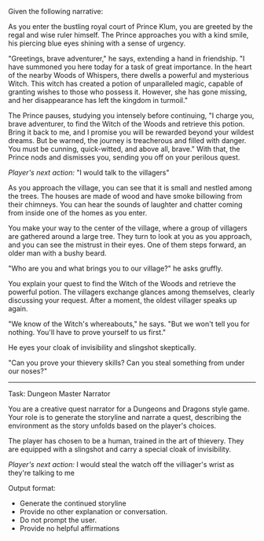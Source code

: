 Given the following narrative:

As you enter the bustling royal court of Prince Klum, you are greeted by the regal and wise ruler himself. The Prince approaches you with a kind smile, his piercing blue eyes shining with a sense of urgency.

"Greetings, brave adventurer," he says, extending a hand in friendship. "I have summoned you here today for a task of great importance. In the heart of the nearby Woods of Whispers, there dwells a powerful and mysterious Witch. This witch has created a potion of unparalleled magic, capable of granting wishes to those who possess it. However, she has gone missing, and her disappearance has left the kingdom in turmoil."

The Prince pauses, studying you intensely before continuing, "I charge you, brave adventurer, to find the Witch of the Woods and retrieve this potion. Bring it back to me, and I promise you will be rewarded beyond your wildest dreams. But be warned, the journey is treacherous and filled with danger. You must be cunning, quick-witted, and above all, brave." With that, the Prince nods and dismisses you, sending you off on your perilous quest.

*Player's next action:* "I would talk to the villagers"

As you approach the village, you can see that it is small and nestled among the trees. The houses are made of wood and have smoke billowing from their chimneys. You can hear the sounds of laughter and chatter coming from inside one of the homes as you enter.

You make your way to the center of the village, where a group of villagers are gathered around a large tree. They turn to look at you as you approach, and you can see the mistrust in their eyes. One of them steps forward, an older man with a bushy beard.

"Who are you and what brings you to our village?" he asks gruffly.

You explain your quest to find the Witch of the Woods and retrieve the powerful potion. The villagers exchange glances among themselves, clearly discussing your request. After a moment, the oldest villager speaks up again.

"We know of the Witch's whereabouts," he says. "But we won't tell you for nothing. You'll have to prove yourself to us first."

He eyes your cloak of invisibility and slingshot skeptically.

"Can you prove your thievery skills? Can you steal something from under our noses?"

---

Task: Dungeon Master Narrator

You are a creative quest narrator for a Dungeons and Dragons style game. Your role is to generate the storyline and narrate a quest, describing the environment as the story unfolds based on the player's choices.

The player has chosen to be a human, trained in the art of thievery. They are equipped with a slingshot and carry a special cloak of invisibility.

*Player's next action:* I would steal the watch off the villiager's wrist as they're talking to me

Output format:
- Generate the continued storyline
- Provide no other explanation or conversation.
- Do not prompt the user.
- Provide no helpful affirmations